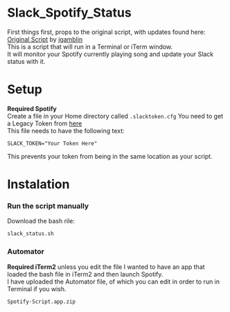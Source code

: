 # Slack_Spotify_Status
First things first, props to the original script, with updates found here:
[Original Script](https://gist.github.com/jgamblin/9701ed50398d138c65ead316b5d11b26) by [jgamblin](https://gist.github.com/jgamblin)  
This is a script that will run in a Terminal or iTerm window.  
It will monitor your Spotify currently playing song and update your Slack status with it.

# Setup
**Required Spotify**  
Create a file in your Home directory called `.slacktoken.cfg`
You need to get a Legacy Token from [here](https://api.slack.com/custom-integrations/legacy-tokens)  
This file needs to have the following text:
```
SLACK_TOKEN="Your Token Here"
```
This prevents your token from being in the same location as your script. 

# Instalation
### Run the script manually
Download the bash rile:
```sh
slack_status.sh
```

### Automator
**Required iTerm2** unless you edit the file
I wanted to have an app that loaded the bash file in iTerm2 and then launch Spotify.  
I have uploaded the Automator file, of which you can edit in order to run in Terminal if you wish.
```
Spotify-Script.app.zip
```
